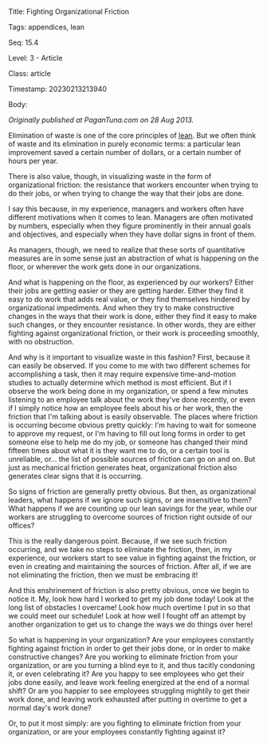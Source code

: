 Title:  Fighting Organizational Friction

Tags:   appendices, lean

Seq:    15.4

Level:  3 - Article

Class:  article

Timestamp: 20230213213940

Body:

*Originally published at PaganTuna.com on 28 Aug 2013.*

Elimination of waste is one of the core principles of [lean][]. But we often think of waste and its elimination in purely economic terms: a particular lean improvement saved a certain number of dollars, or a certain number of hours per year. 

There is also value, though, in visualizing waste in the form of organizational friction: the resistance that workers encounter when trying to do their jobs, or when trying to change the way that their jobs are done. 

I say this because, in my experience, managers and workers often have different motivations when it comes to lean. Managers are often motivated by numbers, especially when they figure prominently in their annual goals and objectives, and especially when they have dollar signs in front of them. 

As managers, though, we need to realize that these sorts of quantitative measures are in some sense just an abstraction of what is happening on the floor, or wherever the work gets done in our organizations. 

And what is happening on the floor, as experienced by our workers? Either their jobs are getting easier or they are getting harder. Either they find it easy to do work that adds real value, or they find themselves hindered by organizational impediments. And when they try to make constructive changes in the ways that their work is done, either they find it easy to make such changes, or they encounter resistance. In other words, they are either fighting against organizational friction, or their work is proceeding smoothly, with no obstruction. 

And why is it important to visualize waste in this fashion? First, because it can easily be observed. If you come to me with two different schemes for accomplishing a task, then it may require expensive time-and-motion studies to actually determine which method is most efficient. But if I observe the work being done in my organization, or spend a few minutes listening to an employee talk about the work they've done recently, or even if I simply notice how an employee feels about his or her work, then the friction that I'm talking about is easily observable. The places where friction is occurring become obvious pretty quickly: I'm having to wait for someone to approve my request, or I'm having to fill out long forms in order to get someone else to help me do my job, or someone has changed their mind fifteen times about what it is they want me to do, or a certain tool is unreliable, or… the list of possible sources of friction can go on and on. But just as mechanical friction generates heat, organizational friction also generates clear signs that it is occurring. 

So signs of friction are generally pretty obvious. But then, as organizational leaders, what happens if we ignore such signs, or are insensitive to them? What happens if we are counting up our lean savings for the year, while our workers are struggling to overcome sources of friction right outside of our offices?

This is the really dangerous point. Because, if we see such friction occurring, and we take no steps to eliminate the friction, then, in my experience, our workers start to see value in fighting against the friction, or even in creating and maintaining the sources of friction. After all, if we are not eliminating the friction, then we must be embracing it! 

And this enshrinement of friction is also pretty obvious, once we begin to notice it. My, look how hard I worked to get my job done today! Look at the long list of obstacles I overcame! Look how much overtime I put in so that we could meet our schedule! Look at how well I fought off an attempt by another organization to get us to change the ways we do things over here! 

So what is happening in your organization? Are your employees constantly fighting against friction in order to get their jobs done, or in order to make constructive changes? Are you working to eliminate friction from your organization, or are you turning a blind eye to it, and thus tacitly condoning it, or even celebrating it? Are you happy to see employees who get their jobs done easily, and leave work feeling energized at the end of a normal shift? Or are you happier to see employees struggling mightily to get their work done, and leaving work exhausted after putting in overtime to get a normal day's work done?

Or, to put it most simply: are you fighting to eliminate friction from your organization, or are your employees constantly fighting against it? 

[lean]: http://en.m.wikipedia.org/wiki/Lean_manufacturing

